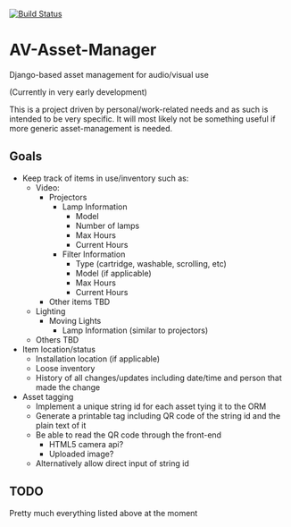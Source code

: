 [![Build Status](https://travis-ci.org/nocarryr/AV-Asset-Manager.svg?branch=master)](https://travis-ci.org/nocarryr/AV-Asset-Manager)

# AV-Asset-Manager
Django-based asset management for audio/visual use

(Currently in very early development)

This is a project driven by personal/work-related needs and as such is intended to be very specific.  It will most likely not be something useful if more generic asset-management is needed.

## Goals
* Keep track of items in use/inventory such as:
  * Video:
    * Projectors
      * Lamp Information
        * Model
        * Number of lamps
        * Max Hours
        * Current Hours
      * Filter Information
        * Type (cartridge, washable, scrolling, etc)
        * Model (if applicable)
        * Max Hours
        * Current Hours
    * Other items TBD
  * Lighting
    * Moving Lights
      * Lamp Information (similar to projectors)
  * Others TBD
* Item location/status
  * Installation location (if applicable)
  * Loose inventory
  * History of all changes/updates including date/time and person that made the change
* Asset tagging
  * Implement a unique string id for each asset tying it to the ORM
  * Generate a printable tag including QR code of the string id and the plain text of it
  * Be able to read the QR code through the front-end
    * HTML5 camera api?
    * Uploaded image?
  * Alternatively allow direct input of string id

## TODO
Pretty much everything listed above at the moment
